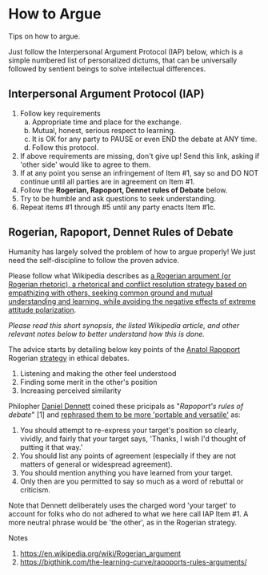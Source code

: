 # How to Argue
Tips on how to argue.

Just follow the Interpersonal Argument Protocol (IAP) below, which is a simple numbered list of personalized dictums, that can be universally followed by sentient beings to solve intellectual differences. 

## Interpersonal Argument Protocol (IAP)
  1. Follow key requirements
     <ol style="list-style-type: lower-latin">
     <li>Appropriate time and place for the exchange.</li>
     <li>Mutual, honest, serious respect to learning.</li>
     <li>It is OK for any party to PAUSE or even END the debate at ANY time.</li>
     <li>Follow this protocol.</li>
     </ol>
  2. If above requirements are missing, don't give up! Send this link, asking if 'other side' would like to agree to them.
  3. If at any point you sense an infringement of Item #1, say so and DO NOT continue until all parties are in agreement on Item #1.
  4. Follow the **Rogerian, Rapoport, Dennet rules of Debate** below.
  5. Try to be humble and ask questions to seek understanding.
  6. Repeat items #1 through #5 until any party enacts Item #1c.

## Rogerian, Rapoport, Dennet Rules of Debate
Humanity has largely solved the problem of how to argue properly! We just need the self-discipline to follow the proven advice.

Please follow what Wikipedia describes as [a Rogerian argument (or Rogerian rhetoric), a rhetorical and conflict resolution strategy based on empathizing with others, seeking common ground and mutual understanding and learning, while avoiding the negative effects of extreme attitude polarization](https://en.wikipedia.org/wiki/Rogerian_argument).

*Please read this short synopsis, the listed Wikipedia article, and other relevant notes below to better understand how this is done.*

The advice starts by detailing below key points of the [Anatol Rapoport](https://en.wikipedia.org/wiki/Anatol_Rapoport) Rogerian [strategy](https://en.wikipedia.org/wiki/Rogerian_argument#Rapoport's_rules) in ethical debates.
  1. Listening and making the other feel understood
  2. Finding some merit in the other's position
  3. Increasing perceived similarity

Philopher [Daniel Dennett](https://en.wikipedia.org/wiki/Daniel_Dennett) coined these pricipals as "*Rapoport's rules of debate*" [1] and [rephrased them to be more 'portable and versatile'](https://en.wikipedia.org/wiki/Rogerian_argument#Dennett's_version) as:
  1. You should attempt to re-express your target's position so clearly, vividly, and fairly that your target says, 'Thanks, I wish I'd thought of putting it that way.'
  2. You should list any points of agreement (especially if they are not matters of general or widespread agreement).
  3. You should mention anything you have learned from your target.
  4. Only then are you permitted to say so much as a word of rebuttal or criticism.

Note that Dennett deliberately uses the charged word 'your target' to account for folks who do not adhered to what we here call IAP Item #1. A more neutral phrase would be 'the other', as in the Rogerian strategy.

Notes
1. <https://en.wikipedia.org/wiki/Rogerian_argument>
2. <https://bigthink.com/the-learning-curve/rapoports-rules-arguments/>
